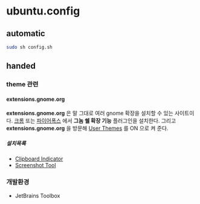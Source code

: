 # ubuntu.config

## automatic
```bash
sudo sh config.sh
```

## handed
### theme 관련
#### extensions.gnome.org
**extensions.gnome.org** 은 말 그대로 여러 gnome 확장을 설치할 수 있는 사이트이다. 
[크롬](https://chrome.google.com/webstore/detail/gnome-shell-integration/gphhapmejobijbbhgpjhcjognlahblep?hl=ko) 또는 [파이어폭스](https://addons.mozilla.org/ko/firefox/addon/gnome-shell-integration/?src=search) 에서 **그놈 쉘 확장 기능** 플러그인을 설치한다. 그리고 **extensions.gnome.org** 을 방문해 [User Themes](https://extensions.gnome.org/extension/19/user-themes/) 를 ON 으로 켜 준다.
##### 설치목록  
* [Clipboard Indicator](https://extensions.gnome.org/extension/779/clipboard-indicator/)
* [Screenshot Tool](https://extensions.gnome.org/extension/1112/screenshot-tool/)


### 개발환경
* JetBrains Toolbox